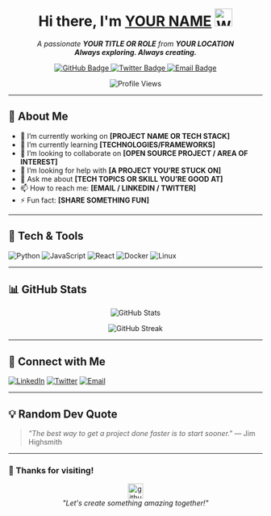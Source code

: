 <!-- 
  Add a short description (for search engine optimization). For example: 
  "Creative software developer with a passion for solving complex challenges, 
  writing clean code, and building impactful projects."
-->

<h1 align="center">Hi there, I'm <a href="https://github.com/YOUR_GITHUB_USERNAME">YOUR NAME</a> <img src="https://media.giphy.com/media/hvRJCLFzcasrR4ia7z/giphy.gif" width="35" height="35" alt="Waving hand"/></h1>

<p align="center">
  <em>
    A passionate <strong>YOUR TITLE OR ROLE</strong> from <strong>YOUR LOCATION</strong> <br>
    <strong>Always exploring. Always creating.</strong>
  </em>
</p>

<p align="center">
  <a href="https://github.com/YOUR_GITHUB_USERNAME?tab=followers">
    <img src="https://img.shields.io/github/followers/YOUR_GITHUB_USERNAME?label=GitHub%20Followers&style=flat-square" alt="GitHub Badge"/>
  </a>
  <a href="https://twitter.com/YOUR_TWITTER_USERNAME">
    <img src="https://img.shields.io/twitter/follow/YOUR_TWITTER_USERNAME?label=Twitter&style=flat-square" alt="Twitter Badge"/>
  </a>
  <a href="mailto:YOUR_EMAIL">
    <img src="https://img.shields.io/badge/Email-me!-red?style=flat-square" alt="Email Badge"/>
  </a>
</p>

<p align="center">
  <img src="https://komarev.com/ghpvc/?username=YOUR_GITHUB_USERNAME&color=blue" alt="Profile Views" />
</p>

---

## 👋 About Me

- 🔭 I’m currently working on **[PROJECT NAME OR TECH STACK]**  
- 🌱 I’m currently learning **[TECHNOLOGIES/FRAMEWORKS]**  
- 👯 I’m looking to collaborate on **[OPEN SOURCE PROJECT / AREA OF INTEREST]**  
- 🤔 I’m looking for help with **[A PROJECT YOU’RE STUCK ON]**  
- 💬 Ask me about **[TECH TOPICS OR SKILL YOU’RE GOOD AT]**  
- 📫 How to reach me: **[EMAIL / LINKEDIN / TWITTER]**  
- ⚡ Fun fact: **[SHARE SOMETHING FUN]**

---

## 🚀 Tech & Tools

<p align="left">
  <!-- Use whichever badges you like - here are some examples -->
  <img src="https://img.shields.io/badge/Code-Python-informational?style=flat-square&logo=python&color=2bbc8a" alt="Python" />
  <img src="https://img.shields.io/badge/Code-JavaScript-informational?style=flat-square&logo=javascript&color=2bbc8a" alt="JavaScript" />
  <img src="https://img.shields.io/badge/Framework-React-informational?style=flat-square&logo=react&color=2bbc8a" alt="React" />
  <img src="https://img.shields.io/badge/Tools-Docker-informational?style=flat-square&logo=docker&color=2bbc8a" alt="Docker" />
  <img src="https://img.shields.io/badge/OS-Linux-informational?style=flat-square&logo=linux&color=2bbc8a" alt="Linux" />
  <!-- Add more badges for the languages, frameworks, or tools you use. -->
</p>

---

## 📊 GitHub Stats

<p align="center">
  <img src="https://github-readme-stats.vercel.app/api?username=YOUR_GITHUB_USERNAME&show_icons=true&theme=radical" alt="GitHub Stats" />
</p>

<p align="center">
  <img src="https://github-readme-streak-stats.herokuapp.com/?user=YOUR_GITHUB_USERNAME&theme=radical" alt="GitHub Streak" />
</p>

<!-- 
  If you want to add 'Most Used Languages' stats:
  <p align="center">
    <img src="https://github-readme-stats.vercel.app/api/top-langs/?username=YOUR_GITHUB_USERNAME&layout=compact&theme=radical" alt="Top Langs" />
  </p>
-->

---

## 🤝 Connect with Me

<p>
  <a href="https://linkedin.com/in/YOUR_LINKEDIN_USERNAME"><img src="https://img.shields.io/badge/LinkedIn-%230077B5.svg?style=for-the-badge&logo=linkedin&logoColor=white" alt="LinkedIn"/></a>
  <a href="https://twitter.com/YOUR_TWITTER_USERNAME"><img src="https://img.shields.io/badge/Twitter-%231DA1F2.svg?style=for-the-badge&logo=Twitter&logoColor=white" alt="Twitter" /></a>
  <a href="mailto:YOUR_EMAIL"><img src="https://img.shields.io/badge/Email-%23D14836.svg?style=for-the-badge&logo=GMail&logoColor=white" alt="Email"/></a>
  <!-- You can also add more links such as Stack Overflow, dev.to, personal blog, etc. -->
</p>

---

## 💡 Random Dev Quote
> _"The best way to get a project done faster is to start sooner."_ — Jim Highsmith

<!-- 
  If you want a dynamic quote that updates every time the page reloads, you can use something like:
  ![Quote](https://quotes-github-readme.vercel.app/api?type=vertical&theme=dark)
  Or any similar service.
-->

---

### 🙏 Thanks for visiting!

<div align="center">
  <img src="https://media.giphy.com/media/du3J3cXyzhj75IOgvA/giphy.gif" width="30" alt="github">
  <br>
  <em>"Let's create something amazing together!"</em>
</div>



<!--
**nivishan-data/nivishan-data** is a ✨ _special_ ✨ repository because its `README.md` (this file) appears on your GitHub profile.

Here are some ideas to get you started:

- 🔭 I’m currently working on ...
- 🌱 I’m currently learning ...
- 👯 I’m looking to collaborate on ...
- 🤔 I’m looking for help with ...
- 💬 Ask me about ...
- 📫 How to reach me: ...
- 😄 Pronouns: ...
- ⚡ Fun fact: ...
-->
